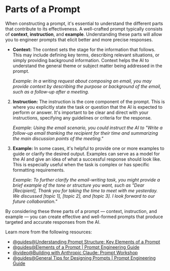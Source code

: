 # Parts of a Prompt

When constructing a prompt, it's essential to understand the different parts that contribute to its effectiveness. A well-crafted prompt typically consists of **context**, **instruction**, and **example**. Understanding these parts will allow you to engineer prompts that elicit better and more precise responses.

- **Context:** The context sets the stage for the information that follows. This may include defining key terms, describing relevant situations, or simply providing background information. Context helps the AI to understand the general theme or subject matter being addressed in the prompt.
  
   *Example: In a writing request about composing an email, you may provide context by describing the purpose or background of the email, such as a follow-up after a meeting.*

2. **Instruction:** The instruction is the core component of the prompt. This is where you explicitly state the task or question that the AI is expected to perform or answer. It's important to be clear and direct with your instructions, specifying any guidelines or criteria for the response.
  
   *Example: Using the email scenario, you could instruct the AI to "Write a follow-up email thanking the recipient for their time and summarizing the main discussion points of the meeting."*

3. **Example:** In some cases, it's helpful to provide one or more examples to guide or clarify the desired output. Examples can serve as a model for the AI and give an idea of what a successful response should look like. This is especially useful when the task is complex or has specific formatting requirements.
  
   *Example: To further clarify the email-writing task, you might provide a brief example of the tone or structure you want, such as "Dear [Recipient], Thank you for taking the time to meet with me yesterday. We discussed [topic 1], [topic 2], and [topic 3]. I look forward to our future collaboration."*

By considering these three parts of a prompt — context, instruction, and example — you can create effective and well-formed prompts that produce targeted and accurate responses from the AI.

Learn more from the following resources:

- [@guides@Understanding Prompt Structure: Key Elements of a Prompt](https://learnprompting.org/docs/basics/formalizing)
- [@guides@Elements of a Prompt | Prompt Engineering Guide](https://www.promptingguide.ai/introduction/elements)
- [@video@Building with Anthropic Claude: Prompt Workshop ](https://youtu.be/hkhDdcM5V94?si=mW-GLSvi7TMg33wx)
- [@guides@General Tips for Designing Prompts | Prompt Engineering Guide](https://www.promptingguide.ai/introduction/tips)